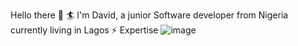 Hello there 👋 🏄 I'm  David, a junior Software developer from Nigeria currently living in Lagos
⚡️ Expertise
![image](https://github.com/user-attachments/assets/5df9db8c-de52-4647-9983-1a457c54e3f5)
